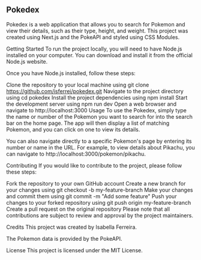 ## Pokedex
Pokedex is a web application that allows you to search for Pokemon and view their details, such as their type, height, and weight. This project was created using Next.js and the PokeAPI and styled using CSS Modules.

Getting Started
To run the project locally, you will need to have Node.js installed on your computer. You can download and install it from the official Node.js website.

Once you have Node.js installed, follow these steps:

Clone the repository to your local machine using git clone https://github.com/isferrei/pokedex.git
Navigate to the project directory using cd pokedex
Install the project dependencies using npm install
Start the development server using npm run dev
Open a web browser and navigate to http://localhost:3000
Usage
To use the Pokedex, simply type the name or number of the Pokemon you want to search for into the search bar on the home page. The app will then display a list of matching Pokemon, and you can click on one to view its details.

You can also navigate directly to a specific Pokemon's page by entering its number or name in the URL. For example, to view details about Pikachu, you can navigate to http://localhost:3000/pokemon/pikachu.

Contributing
If you would like to contribute to the project, please follow these steps:

Fork the repository to your own GitHub account
Create a new branch for your changes using git checkout -b my-feature-branch
Make your changes and commit them using git commit -m "Add some feature"
Push your changes to your forked repository using git push origin my-feature-branch
Create a pull request on the original repository
Please note that all contributions are subject to review and approval by the project maintainers.

Credits
This project was created by Isabella Ferreira.

The Pokemon data is provided by the PokeAPI.

License
This project is licensed under the MIT License.
